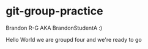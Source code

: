 # git-group-practice


Brandon R-G AKA BrandonStudentA :)

Hello World we are groupd four and we're ready to go

